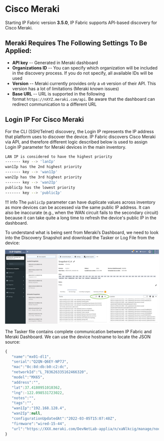 # Cisco Meraki

Starting IP Fabric version **3.5.0**, IP Fabric supports API-based discovery for Cisco Meraki.

## Meraki Requires The Following Settings To Be Applied:

- **API key** -- Generated in Meraki dashboard
- **Organizations ID** -- You can specify which organization will be included in the discovery process. If you do not specify, all available IDs will be used
- **Version** -- Meraki currently provides only a `v0` version of their API. This version has a lot of limitations (Meraki known issues)
- **Base URL** -- URL is supported in the following format `https://nXYZ.meraki.com/api`. Be aware that the dashboard can redirect communication to a different URL

## Login IP For Cisco Meraki

For the CLI (SSH/Telnet) discovery, the Login IP represents the IP address that platform uses to discover the device. IP Fabric discovers Cisco Meraki via API, and therefore different logic described below is used to assign Login IP parameter for Meraki devices in the main inventory.

``` bash
LAN IP is considered to have the highest priority
------- key --> 'lanIp'
wan1Ip has the 2nd highest priority
------- key --> 'wan1Ip'
wan2Ip has the 3rd highest priority
------- key --> 'wan2Ip'
publicIp has the lowest priority
------- key --> 'publicIp'
```

!!! info
    The `publicIp` parameter can have duplicate values across inventory as more devices can be accessed via the same public IP address. It can also be inaccurate (e.g., when the WAN circuit fails to the secondary circuit) because it can take quite a long time to refresh the device's public IP in the dashboard.

To understand what is being sent from Meraki’s Dashboard, we need to look into the Discovery Snapshot and download the Tasker or Log File from the device:

![discovery snapshot](discovery_snapshot.png)

The Tasker file contains complete communication between IP Fabric and Meraki Dashboard. We can use the device hostname to locate the JSON source:

``` js
{
   "name":"mx01-dl1",
   "serial":"Q2QN-Q6EY-NP7J",
   "mac":"0c:8d:db:b0:c2:dc",
   "networkId":"L_783626335162466320",
   "model":"MX65",
   "address":"",
   "lat":37.4180951010362,
   "lng":-122.098531723022,
   "notes":"",
   "tags":"",
   "wan1Ip":"192.168.128.4",
   "wan2Ip":null,
   "configurationUpdatedAt":"2022-03-05T15:07:48Z",
   "firmware":"wired-15-44",
   "url":"https://XXX.meraki.com/DevNetLab-applia/n/xaNlkcig/manage/nodes/new_list/456789654858"
}
```
